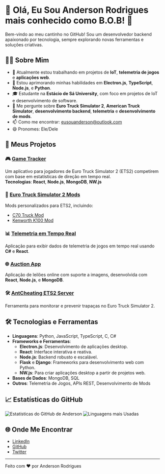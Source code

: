 # 👋 Olá, Eu Sou Anderson Rodrigues mais conhecido como B.O.B! 🚀

Bem-vindo ao meu cantinho no GitHub! Sou um desenvolvedor backend apaixonado por tecnologia, sempre explorando novas ferramentas e soluções criativas.

## 👨‍💻 Sobre Mim

- 🔭 Atualmente estou trabalhando em projetos de **IoT**, **telemetria de jogos** e **aplicações web**.
- 🌱 Estou aprimorando minhas habilidades em **Electron.js**, **TypeScript**, **Node.js**, e **Python**.
- 🎓 Estudante na **Estácio de Sá University**, com foco em projetos de IoT e desenvolvimento de software.
- 💬 Me pergunte sobre **Euro Truck Simulator 2**, **American Truck Simulator**, **desenvolvimento backend**, **telemetria** e **desenvolvimento de mods**.
- 📫 Como me encontrar: [eusouanderson@outlook.com](mailto:eusouanderson@outlook.com)
- 😄 Pronomes: Ele/Dele

## 🚀 Meus Projetos

### 🎮 [Game Tracker](https://github.com/eusouanderson/game-tracker)
Um aplicativo para jogadores de Euro Truck Simulator 2 (ETS2) competirem com base em estatísticas de direção em tempo real.  
**Tecnologias**: **React**, **Node.js**, **MongoDB**, **NW.js**

### 🚛 [Euro Truck Simulator 2 Mods](https://github.com/eusouanderson/ETS2-Mods)
Mods personalizados para ETS2, incluindo:
- [C70 Truck Mod](https://github.com/eusouanderson/C70-ETS2)
- [Kenworth K100 Mod](https://github.com/eusouanderson/Kenworth-K100-ETS2)

### 📊 [Telemetria em Tempo Real](https://github.com/eusouanderson/RealTimeTelemetry)
Aplicação para exibir dados de telemetria de jogos em tempo real usando **C#** e **React**.

### 🌐 [Auction App](https://github.com/eusouanderson/auction-app)
Aplicação de leilões online com suporte a imagens, desenvolvida com **React**, **Node.js**, e **MongoDB**.

### 🛠️ [AntCheating ETS2 Server](https://github.com/eusouanderson/AntCheating-ETS2-Server)
Ferramenta para monitorar e prevenir trapaças no Euro Truck Simulator 2.

## 🛠️ Tecnologias e Ferramentas

- **Linguagens**: Python, JavaScript, TypeScript, C, C#
- **Frameworks e Ferramentas**: 
  - **Electron.js**: Desenvolvimento de aplicações desktop.
  - **React**: Interface interativa e reativa.
  - **Node.js**: Backend robusto e escalável.
  - **Flask** e **Django**: Frameworks para desenvolvimento web com Python.
  - **NW.js**: Para criar aplicações desktop a partir de projetos web.
- **Bases de Dados**: MongoDB, SQL
- **Outros**: Telemetria de Jogos, APIs REST, Desenvolvimento de Mods

## 📈 Estatísticas do GitHub

![Estatísticas do GitHub de Anderson](https://github-readme-stats.vercel.app/api?username=eusouanderson&show_icons=true&theme=dark)
![Linguagens mais Usadas](https://github-readme-stats.vercel.app/api/top-langs/?username=eusouanderson&layout=compact&theme=dark)

## 🌐 Onde Me Encontrar

- [LinkedIn](https://www.linkedin.com/in/seu-linkedin)
- [GitHub](https://github.com/eusouanderson)
- [Twitter](https://twitter.com/seu-twitter)

---

Feito com ❤️ por Anderson Rodrigues
